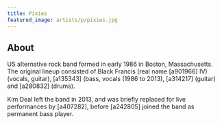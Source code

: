 ```yaml
---
title: Pixies
featured_image: artists/p/pixies.jpg
---
```

## About

US alternative rock band formed in early 1986 in Boston, Massachusetts. The original lineup consisted of Black Francis (real name [a901966] IV) (vocals, guitar), [a135343] (bass, vocals (1986 to 2013), [a314217] (guitar) and [a280832] (drums).

Kim Deal left the band in 2013,  and was briefly replaced for live performances by [a407282], before [a242805] joined the band as permanent bass player.
